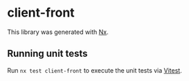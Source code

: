 # client-front

This library was generated with [Nx](https://nx.dev).

## Running unit tests

Run `nx test client-front` to execute the unit tests via [Vitest](https://vitest.dev/).
